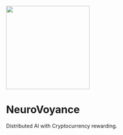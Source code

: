 <img src="https://github.com/ParisNeo/NeuroVoyance/assets/827993/5176e095-2b8f-476b-8543-aa4776c23bdc" width="228px" height="228px"><h1>NeuroVoyance</h1>
Distributed AI with Cryptocurrency rewarding.
